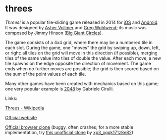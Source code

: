 # threes
*Threes!* is a popular tile-sliding game released in 2014 for [iOS](https://geo.itunes.apple.com/us/app/threes!-free/id976851174) and [Android](https://play.google.com/store/apps/details?id=vo.threes.free). It was designed by [Asher Vollmer](https://ashervollmer.tumblr.com/home) and [Greg Wohlwend](https://aeiowu.com); its music was composed by Jimmy Hinson ([Big Giant Circles](https://biggiantcircles.bandcamp.com)).

The game consists of a 4x4 grid, where there may be a numbered tile in each slot. During the game, one "moves" the grid by swiping up, down, left, or right: all tiles on the grid will move in this direction (if possible), merging tiles of the same value into tiles of double the value. After each move, a new tile spawns on the edge opposite the direction of movement. The game ends when no further moves are possible; the grid is then scored based on the sum of the point values of each tile.

Many other games have been created with mechanics based on this game; one very popular example is [2048](https://github.com/gabrielecirulli/2048) by Gabriele Cirulli.

Links:

[Threes - Wikipedia](https://en.wikipedia.org/wiki/Threes)

[Official website](https://asherv.com/threes/)

[Official browser clone](https://play.threesgame.com) (buggy, often crashes; for a more stable implementation, try [this unofficial clone](https://xp2-882030kgz010602.github.io/Threes/) by [xp3_xggk171z8e82](https://github.com/xp2-882030kgz010602))
